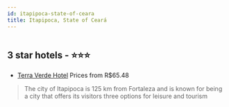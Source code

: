 ```yaml
---
id: itapipoca-state-of-ceara
title: Itapipoca, State of Ceará
---
```


<center><img src="https://static.hotelurbano.com/reservas/prod0/16/16882/5d24e94f21903_terra-verde-hotel.jpg" alt="" /></center>


##  3 star hotels - ⭐️⭐️⭐️

-    [Terra Verde Hotel](https://us.hurb.com/hotels/itapipoca/terra-verde-hotel-16882?cmp=18055) Prices from R$65.48
   > The city of Itapipoca is 125 km from Fortaleza and is known for being a city that offers its visitors three options for leisure and tourism
